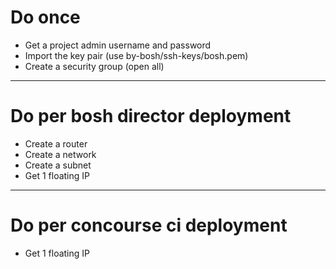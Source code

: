 # Do once

* Get a project admin username and password
* Import the key pair (use by-bosh/ssh-keys/bosh.pem)
* Create a security group (open all)

---

# Do per bosh director deployment

* Create a router
* Create a network
* Create a subnet
* Get 1 floating IP

---

# Do per concourse ci deployment

* Get 1 floating IP
